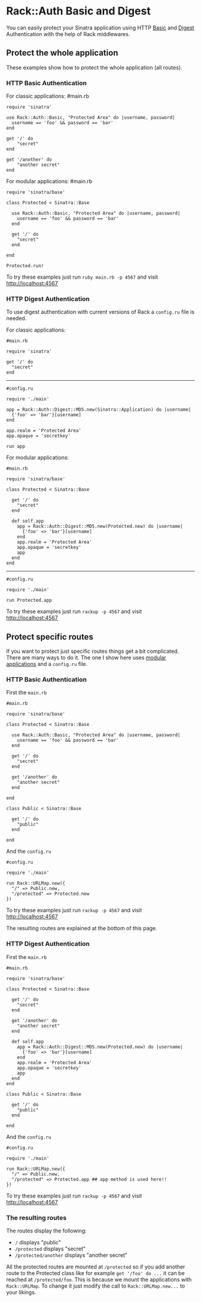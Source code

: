 Rack::Auth Basic and Digest
===========================

You can easily protect your Sinatra application using HTTP
[Basic][httpbasic] and [Digest][httpdigest] Authentication with the
help of Rack middlewares.

## Protect the whole application 

These examples show how to protect the whole application (all routes).

### HTTP Basic Authentication  

For classic applications:
    #main.rb

    require 'sinatra'
    
    use Rack::Auth::Basic, "Protected Area" do |username, password|
      username == 'foo' && password == 'bar'
    end
    
    get '/' do
        "secret"
    end
    
    get '/another' do
        "another secret"
    end
    
For modular applications:
    #main.rb

    require 'sinatra/base'

    class Protected < Sinatra::Base
      
      use Rack::Auth::Basic, "Protected Area" do |username, password|
        username == 'foo' && password == 'bar'
      end
      
      get '/' do
        "secret"
      end
      
    end
    
    Protected.run!

To try these examples just run `ruby main.rb -p 4567` and visit 
[http://localhost:4567][localhost]

### HTTP Digest Authentication

To use digest authentication with current versions of Rack a
`config.ru` file is needed.

For classic applications:

    #main.rb
    
    require 'sinatra'
    
    get '/' do
      "secret"
    end
    
- - -

    #config.ru
    
    require './main'
    
    app = Rack::Auth::Digest::MD5.new(Sinatra::Application) do |username|
      {'foo' => 'bar'}[username]
    end
    
    app.realm = 'Protected Area'
    app.opaque = 'secretkey'
    
    run app

For modular applications:

    #main.rb
    
    require 'sinatra/base'
    
    class Protected < Sinatra::Base
      
      get '/' do
        "secret"
      end
      
      def self.app
        app = Rack::Auth::Digest::MD5.new(Protected.new) do |username|
          {'foo' => 'bar'}[username]
        end
        app.realm = 'Protected Area'
        app.opaque = 'secretkey'
        app
      end
    end
    
- - -
    
    #config.ru
    
    require './main'
    
    run Protected.app


To try these examples just run `rackup -p 4567` and visit
[http://localhost:4567][localhost]


## Protect specific routes

If you want to protect just specific routes things get a bit complicated. There
are many ways to do it. The one I show here uses [modular applications][modular]
and a `config.ru` file.

### HTTP Basic Authentication

First the `main.rb`

    #main.rb
    
    require 'sinatra/base'

    class Protected < Sinatra::Base
      
      use Rack::Auth::Basic, "Protected Area" do |username, password|
        username == 'foo' && password == 'bar'
      end
      
      get '/' do
        "secret"
      end
    
      get '/another' do
        "another secret"
      end
 
    end
    
    class Public < Sinatra::Base
      
      get '/' do
        "public"
      end
    
    end

And the `config.ru`

    #config.ru
    
    require './main'
    
    run Rack::URLMap.new({
      "/" => Public.new,
      "/protected" => Protected.new
    })
    
To try these examples just run `rackup -p 4567` and visit
[http://localhost:4567][localhost]

The resulting routes are explained at the bottom of this page.

### HTTP Digest Authentication

First the `main.rb`

    #main.rb
    
    require 'sinatra/base'
    
    class Protected < Sinatra::Base
    
      get '/' do
        "secret"
      end
      
      get '/another' do
        "another secret"
      end
      
      def self.app
        app = Rack::Auth::Digest::MD5.new(Protected.new) do |username|
          {'foo' => 'bar'}[username]
        end
        app.realm = 'Protected Area'
        app.opaque = 'secretkey'
        app
      end
    end
    
    class Public < Sinatra::Base
    
      get '/' do
        "public"
      end
      
    end
    
And the `config.ru`

    #config.ru
    
    require './main'
    
    run Rack::URLMap.new({
      "/" => Public.new,
      "/protected" => Protected.app ## app method is used here!!
    })
    
    
To try these examples just run `rackup -p 4567` and visit
[http://localhost:4567][localhost]


### The resulting routes

The routes display the following:
 
* `/` displays "public"
* `/protected` displays "secret"
* `/protected/another` displays "another secret"


All the protected routes are mounted at `/protected` so if you add
another route to the Protected class like for example `get '/foo' do
...` it can be reached at `/protected/foo`. This is because we mount
the applications with `Rack::URLMap`. To change it just modify the
call to `Rack::URLMap.new...` to your likings.

[httpbasic]: http://en.wikipedia.org/wiki/Basic_access_authentication 
[httpdigest]: http://en.wikipedia.org/wiki/Digest_access_authentication
[modular]: http://www.sinatrarb.com/intro.html#Serving%20a%20Modular%20Application
[localhost]: http://localhost:4567

